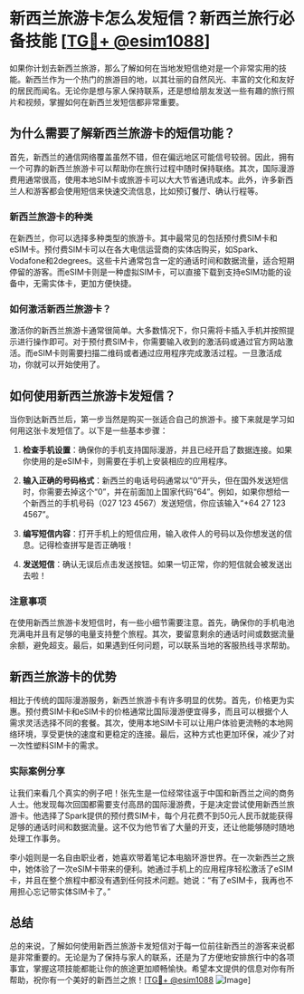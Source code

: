 # 新西兰旅游卡怎么发短信？新西兰旅行必备技能 [[TG💪+ @esim1088](https://t.me/s/esim1088)]

如果你计划去新西兰旅游，那么了解如何在当地发短信绝对是一个非常实用的技能。新西兰作为一个热门的旅游目的地，以其壮丽的自然风光、丰富的文化和友好的居民而闻名。无论你是想与家人保持联系，还是想给朋友发送一些有趣的旅行照片和视频，掌握如何在新西兰发短信都非常重要。

## 为什么需要了解新西兰旅游卡的短信功能？

首先，新西兰的通信网络覆盖虽然不错，但在偏远地区可能信号较弱。因此，拥有一个可靠的新西兰旅游卡可以帮助你在旅行过程中随时保持联络。其次，国际漫游费用通常很高，使用本地SIM卡或旅游卡可以大大节省通讯成本。此外，许多新西兰人和游客都会使用短信来快速交流信息，比如预订餐厅、确认行程等。

### 新西兰旅游卡的种类

在新西兰，你可以选择多种类型的旅游卡。其中最常见的包括预付费SIM卡和eSIM卡。预付费SIM卡可以在各大电信运营商的实体店购买，如Spark、Vodafone和2degrees。这些卡片通常包含一定的通话时间和数据流量，适合短期停留的游客。而eSIM卡则是一种虚拟SIM卡，可以直接下载到支持eSIM功能的设备中，无需实体卡，更加方便快捷。

### 如何激活新西兰旅游卡？

激活你的新西兰旅游卡通常很简单。大多数情况下，你只需将卡插入手机并按照提示进行操作即可。对于预付费SIM卡，你需要输入收到的激活码或通过官方网站激活。而eSIM卡则需要扫描二维码或者通过应用程序完成激活过程。一旦激活成功，你就可以开始使用了。

## 如何使用新西兰旅游卡发短信？

当你到达新西兰后，第一步当然是购买一张适合自己的旅游卡。接下来就是学习如何用这张卡发短信了。以下是一些基本步骤：

1. **检查手机设置**：确保你的手机支持国际漫游，并且已经开启了数据连接。如果你使用的是eSIM卡，则需要在手机上安装相应的应用程序。
   
2. **输入正确的号码格式**：新西兰的电话号码通常以“0”开头，但在国外发送短信时，你需要去掉这个“0”，并在前面加上国家代码“64”。例如，如果你想给一个新西兰的手机号码（027 123 4567）发送短信，你应该输入“+64 27 123 4567”。

3. **编写短信内容**：打开手机上的短信应用，输入收件人的号码以及你想发送的信息。记得检查拼写是否正确哦！

4. **发送短信**：确认无误后点击发送按钮。如果一切正常，你的短信就会被发送出去啦！

### 注意事项

在使用新西兰旅游卡发短信时，有一些小细节需要注意。首先，确保你的手机电池充满电并且有足够的电量支持整个旅程。其次，要留意剩余的通话时间或数据流量余额，避免超支。最后，如果遇到任何问题，可以联系当地的客服热线寻求帮助。

## 新西兰旅游卡的优势

相比于传统的国际漫游服务，新西兰旅游卡有许多明显的优势。首先，价格更为实惠。预付费SIM卡和eSIM卡的价格通常比国际漫游便宜得多，而且可以根据个人需求灵活选择不同的套餐。其次，使用本地SIM卡可以让用户体验更流畅的本地网络环境，享受更快的速度和更稳定的连接。最后，这种方式也更加环保，减少了对一次性塑料SIM卡的需求。

### 实际案例分享

让我们来看几个真实的例子吧！张先生是一位经常往返于中国和新西兰之间的商务人士。他发现每次回国都需要支付高昂的国际漫游费，于是决定尝试使用新西兰旅游卡。他选择了Spark提供的预付费SIM卡，每个月花费不到50元人民币就能获得足够的通话时间和数据流量。这不仅为他节省了大量的开支，还让他能够随时随地处理工作事务。

李小姐则是一名自由职业者，她喜欢带着笔记本电脑环游世界。在一次新西兰之旅中，她体验了一次eSIM卡带来的便利。她通过手机上的应用程序轻松激活了eSIM卡，并且在整个旅程中都没有遇到任何技术问题。她说：“有了eSIM卡，我再也不用担心忘记带实体SIM卡了。”

## 总结

总的来说，了解如何使用新西兰旅游卡发短信对于每一位前往新西兰的游客来说都是非常重要的。无论是为了保持与家人的联系，还是为了方便地安排旅行中的各项事宜，掌握这项技能都能让你的旅途更加顺畅愉快。希望本文提供的信息对你有所帮助，祝你有一个美好的新西兰之旅！[[TG💪+ @esim1088](https://t.me/s/esim1088) ![Image](https://i.postimg.cc/4NQfJmqS/Snipaste-2025-05-13-00-14-12.png)]